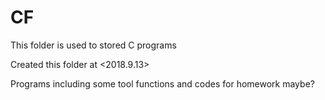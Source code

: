 # CF
This folder is used to stored C programs 

Created this folder at <2018.9.13> 

Programs including some tool functions and codes for homework maybe?
